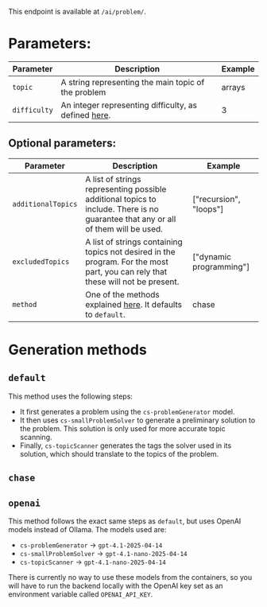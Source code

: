 This endpoint is available at `/ai/problem/`.
# Parameters:
| Parameter    | Description                                                                                                                 | Example |
|--------------|-----------------------------------------------------------------------------------------------------------------------------|---------|
| `topic`      | A string representing the main topic of the problem                                                                         | arrays  |
| `difficulty` | An integer representing difficulty, as defined [here](../../backend/src/main/resources/Modelfiles/cs-problemGenerator.txt). | 3       |

## Optional parameters:
| Parameter          | Description                                                                                                                       | Example                 |
|--------------------|-----------------------------------------------------------------------------------------------------------------------------------|-------------------------|
| `additionalTopics` | A list of strings representing possible additional topics to include. There is no guarantee that any or all of them will be used. | ["recursion", "loops"]  |
| `excludedTopics`   | A list of strings containing topics not desired in the program. For the most part, you can rely that these will not be present.   | ["dynamic programming"] |
| `method`           | One of the methods explained [here](#generation-methods). It defaults to `default`.                                               | chase                   |

# Generation methods
## `default`
This method uses the following steps:
- It first generates a problem using the `cs-problemGenerator` model.
- It then uses `cs-smallProblemSolver` to generate a preliminary solution to the problem. This solution is only used for more accurate topic scanning.
- Finally, `cs-topicScanner` generates the tags the solver used in its solution, which should translate to the topics of the problem.

## `chase`

## `openai`
This method follows the exact same steps as `default`, but uses OpenAI models instead of Ollama. The models used are:
- `cs-problemGenerator` -> `gpt-4.1-2025-04-14`
- `cs-smallProblemSolver` -> `gpt-4.1-nano-2025-04-14`
- `cs-topicScanner` -> `gpt-4.1-nano-2025-04-14`

There is currently no way to use these models from the containers, so you will have to run the backend locally with the OpenAI key set as an environment variable called `OPENAI_API_KEY`.